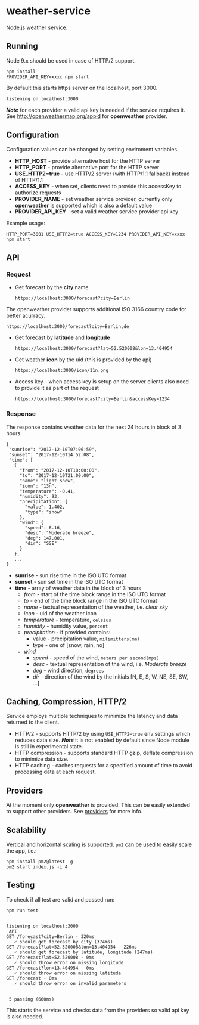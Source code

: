 # weather-service
Node.js weather service.

## Running

Node 9.x should be used in case of HTTP/2 support.

```
npm install
PROVIDER_API_KEY=xxxx npm start
```

By default this starts https server on the localhost, port 3000.
```
listening on localhost:3000
```

***Note*** for each provider a valid api key is needed if the service requires it. See
http://openweathermap.org/appid for **openweather** provider.

## Configuration

Configuration values can be changed by setting enviroment variables.

* **HTTP_HOST** - provide alternative host for the HTTP server
* **HTTP_PORT** - provide alternative port for the HTTP server
* **USE_HTTP2=true** - use HTTP/2 server (with HTTP/1.1 fallback) instead of HTTP/1.1
* **ACCESS_KEY** - when set, clients need to provide this accessKey to authorize requests
* **PROVIDER_NAME** - set weather service provider, currently only **openweather** is supported
which is also a default value
* **PROVIDER_API_KEY** - set a valid weather service provider api key

Example usage:
```
HTTP_PORT=3001 USE_HTTP2=true ACCESS_KEY=1234 PROVIDER_API_KEY=xxxx npm start
```

## API

### Request
* Get forecast by the **city** name

    ```https://localhost:3000/forecast?city=Berlin```

 The openweather provider supports additional ISO 3166 country code for better acurracy.

 `https://localhost:3000/forecast?city=Berlin,de`

* Get forecast by **latitude** and **longitude**

    ```https://localhost:3000/forecast?lat=52.520008&lon=13.404954```

* Get weather **icon** by the uid (this is provided by the api)

    ```https://localhost:3000/icon/11n.png```

 * Access key - when access key is setup on the server clients also need to provide it as part of
 the request

    ```https://localhost:3000/forecast?city=Berlin&accessKey=1234```

### Response

 The response contains weather data for the next 24 hours in block of 3 hours.

 ```
 {
  "sunrise": "2017-12-10T07:06:59",
  "sunset": "2017-12-10T14:52:08",
  "time": [
    {
      "from": "2017-12-10T18:00:00",
      "to": "2017-12-10T21:00:00",
      "name": "light snow",
      "icon": "13n",
      "temperature": -0.41,
      "humidity": 93,
      "precipitation": {
        "value": 1.402,
        "type": "snow"
      },
      "wind": {
        "speed": 6.16,
        "desc": "Moderate breeze",
        "deg": 147.001,
        "dir": "SSE"
      }
    },
    ...
 }
```

 * **sunrise** - sun rise time in the ISO UTC format
 * **sunset** - sun set time in the ISO UTC format
 * **time** - array of weather data in the block of 3 hours
    * *from* - start of the time block range in the ISO UTC format
    * *to* - end of the time block range in the ISO UTC format
    * *name* - textual representation of the weather, i.e. *clear sky*
    * *icon* - uid of the weather icon
    * *temperature* - temperature, `celsius`
    * *humidity* - humidity value, `percent`
    * *precipitation* - if provided contains:
        * value - precipitation value, `milimitters(mm)`
        * type - one of [snow, rain, no]
    * *wind*
        * *speed* - speed of the wind, `meters per second(mps)`
        * *desc* - textual representation of the wind, i.e. *Moderate breeze*
        * *deg* - wind direction, `degrees`
        * *dir* - direction of the wind by the initials [N, E, S, W, NE, SE, SW, ...]

## Caching, Compression, HTTP/2

Service employs multiple techniques to minimize the latency and data returned to the client.
* HTTP/2 - supports HTTP/2 by using `USE_HTTP2=true` env settings which reduces data size. ***Note*** it is not enabled by default since Node module is still in experimental state.
 * HTTP compression - supports standard HTTP gzip, deflate compression to minimize data size.
 * HTTP caching - caches requests for a specified amount of time to avoid processing data at each request.

## Providers

 At the moment only **openweather** is provided. This can be easily extended to support other
 providers. See [providers](providers) for more info.

## Scalability

 Vertical and horizontal scaling is supported. `pm2` can be used to easily scale the app, i.e.:

 ```
 npm install pm2@latest -g
 pm2 start index.js -i 4
 ```

## Testing

 To check if all test are valid and passed run:

 ```
 npm run test


 listening on localhost:3000
  API
GET /forecast?city=Berlin - 320ms
    ✓ should get forecast by city (374ms)
GET /forecast?lat=52.520008&lon=13.404954 - 226ms
    ✓ should get forecast by latitude, longitude (247ms)
GET /forecast?lat=52.520008 - 0ms
    ✓ should throw error on missing longitude
GET /forecast?lon=13.404954 - 0ms
    ✓ should throw error on missing latitude
GET /forecast - 0ms
    ✓ should throw error on invalid parameters


  5 passing (660ms)
 ```

 This starts the service and checks data from the providers so valid api key is also needed.
